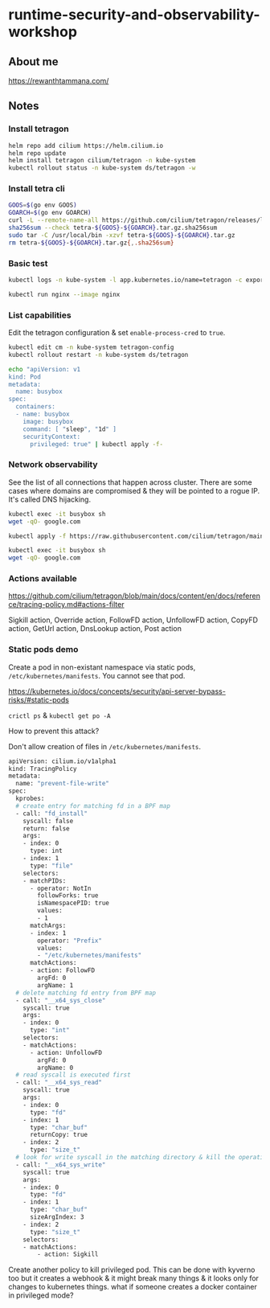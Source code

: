 # runtime-security-and-observability-workshop

## About me

https://rewanthtammana.com/

## Notes

### Install tetragon

```bash
helm repo add cilium https://helm.cilium.io
helm repo update
helm install tetragon cilium/tetragon -n kube-system
kubectl rollout status -n kube-system ds/tetragon -w
```

### Install tetra cli

```bash
GOOS=$(go env GOOS)
GOARCH=$(go env GOARCH)
curl -L --remote-name-all https://github.com/cilium/tetragon/releases/latest/download/tetra-${GOOS}-${GOARCH}.tar.gz{,.sha256sum}
sha256sum --check tetra-${GOOS}-${GOARCH}.tar.gz.sha256sum
sudo tar -C /usr/local/bin -xzvf tetra-${GOOS}-${GOARCH}.tar.gz
rm tetra-${GOOS}-${GOARCH}.tar.gz{,.sha256sum}
```

### Basic test

```bash
kubectl logs -n kube-system -l app.kubernetes.io/name=tetragon -c export-stdout -f | tetra getevents -o compact
```

```bash
kubectl run nginx --image nginx
```

### List capabilities

Edit the tetragon configuration & set `enable-process-cred` to `true`.

```bash
kubectl edit cm -n kube-system tetragon-config
kubectl rollout restart -n kube-system ds/tetragon
```

```bash
echo "apiVersion: v1
kind: Pod
metadata:
  name: busybox
spec:
  containers:
  - name: busybox
    image: busybox
    command: [ "sleep", "1d" ]
    securityContext:
      privileged: true" | kubectl apply -f-
```

### Network observability

See the list of all connections that happen across cluster. There are some cases where domains are compromised & they will be pointed to a rogue IP. It's called DNS hijacking.

```bash
kubectl exec -it busybox sh
wget -qO- google.com
```

```bash
kubectl apply -f https://raw.githubusercontent.com/cilium/tetragon/main/examples/tracingpolicy/tcp-connect.yaml
```

```bash
kubectl exec -it busybox sh
wget -qO- google.com
```

### Actions available

https://github.com/cilium/tetragon/blob/main/docs/content/en/docs/reference/tracing-policy.md#actions-filter

Sigkill action, Override action, FollowFD action, UnfollowFD action, CopyFD action, GetUrl action, DnsLookup action, Post action

### Static pods demo

Create a pod in non-existant namespace via static pods, `/etc/kubernetes/manifests`. You cannot see that pod.

https://kubernetes.io/docs/concepts/security/api-server-bypass-risks/#static-pods

`crictl ps` & `kubectl get po -A`

How to prevent this attack?

Don't allow creation of files in `/etc/kubernetes/manifests`.

```bash
apiVersion: cilium.io/v1alpha1
kind: TracingPolicy
metadata:
  name: "prevent-file-write"
spec:
  kprobes:
  # create entry for matching fd in a BPF map
  - call: "fd_install"
    syscall: false
    return: false
    args:
    - index: 0
      type: int
    - index: 1
      type: "file"
    selectors:
    - matchPIDs:
      - operator: NotIn
        followForks: true
        isNamespacePID: true 
        values:
        - 1
      matchArgs:
      - index: 1
        operator: "Prefix"
        values:
        - "/etc/kubernetes/manifests"
      matchActions:
      - action: FollowFD
        argFd: 0
        argName: 1
  # delete matching fd entry from BPF map
  - call: "__x64_sys_close"
    syscall: true
    args:
    - index: 0
      type: "int"
    selectors:
    - matchActions:
      - action: UnfollowFD
        argFd: 0
        argName: 0
  # read syscall is executed first
  - call: "__x64_sys_read"
    syscall: true
    args:
    - index: 0
      type: "fd"
    - index: 1
      type: "char_buf"
      returnCopy: true
    - index: 2
      type: "size_t"
  # look for write syscall in the matching directory & kill the operation with Sigkill
  - call: "__x64_sys_write"
    syscall: true
    args:
    - index: 0
      type: "fd"
    - index: 1
      type: "char_buf"
      sizeArgIndex: 3
    - index: 2
      type: "size_t"
    selectors: 
    - matchActions:
        - action: Sigkill
```

Create another policy to kill privileged pod. This can be done with kyverno too but it creates a webhook & it might break many things & it looks only for changes to kubernetes things. what if someone creates a docker container in privileged mode?



